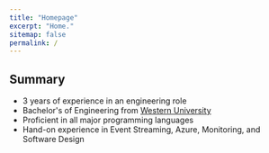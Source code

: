 ```yaml
---
title: "Homepage"
excerpt: "Home."
sitemap: false
permalink: /
---
```


## Summary

* 3 years of experience in an engineering role
* Bachelor's of Engineering from [Western University](https://www.uwo.ca/index.html)
* Proficient in all major programming languages
* Hand-on experience in Event Streaming, Azure, Monitoring, and Software Design
